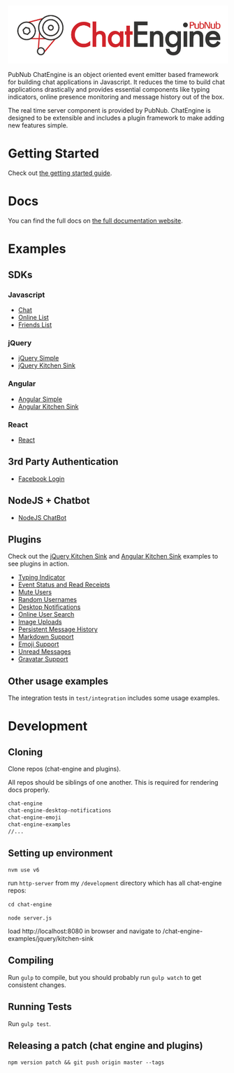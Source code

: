 ![](logo.png)

PubNub ChatEngine is an object oriented event emitter based framework for building chat applications in Javascript. It reduces the time to build chat applications drastically and provides essential components like typing indicators, online presence monitoring and message history out of the box.

The real time server component is provided by PubNub. ChatEngine is designed to be extensible and includes a plugin framework to make adding new features simple.

# Getting Started

Check out [the getting started guide](https://github.com/pubnub/chat-engine-tutorial).

#   Docs

You can find the full docs on [the full documentation website](https://chat-engine-docs.surge.sh/docs/).

# Examples

## SDKs

### Javascript

* [Chat](https://github.com/pubnub/chat-engine-examples/blob/master/javascript/chat.html)
* [Online List](https://github.com/pubnub/chat-engine-examples/blob/master/javascript/online-list.html)
* [Friends List](https://github.com/pubnub/chat-engine-examples/blob/master/javascript/friends-list.html)

### jQuery

* [jQuery Simple](https://github.com/pubnub/chat-engine-examples/tree/master/jquery/simple)
* [jQuery Kitchen Sink](https://github.com/pubnub/chat-engine-examples/tree/master/jquery/kitchen-sink)

### Angular

* [Angular Simple](https://github.com/pubnub/chat-engine-examples/tree/master/angular/simple)
* [Angular Kitchen Sink](https://github.com/pubnub/chat-engine-examples/tree/master/angular/flowtron)

### React

* [React](https://github.com/pubnub/chat-engine-examples/tree/master/react)

## 3rd Party Authentication

* [Facebook Login](https://github.com/pubnub/chat-engine-examples/blob/master/javascript/facebook-login.html)

## NodeJS + Chatbot

* [NodeJS ChatBot](https://github.com/pubnub/chat-engine-examples/blob/master/nodejs/bot.js)

## Plugins

Check out the [jQuery Kitchen Sink](https://github.com/pubnub/chat-engine-examples/tree/master/jquery/kitchen-sink) and [Angular Kitchen Sink](https://github.com/pubnub/chat-engine-examples/tree/master/angular/flowtron) examples to see plugins in action.

- [Typing Indicator](https://github.com/pubnub/chat-engine-typing-indicator)
- [Event Status and Read Receipts](https://github.com/pubnub/chat-engine-event-status)
- [Mute Users](https://github.com/pubnub/chat-engine-muter)
- [Random Usernames](https://github.com/pubnub/chat-engine-random-username)
- [Desktop Notifications](https://github.com/pubnub/chat-engine-desktop-notifications)
- [Online User Search](https://github.com/pubnub/chat-engine-online-user-search)
- [Image Uploads](https://github.com/pubnub/chat-engine-uploadcare)
- [Persistent Message History](https://github.com/pubnub/chat-engine-history)
- [Markdown Support](https://github.com/pubnub/chat-engine-markdown)
- [Emoji Support](https://github.com/pubnub/chat-engine-emoji)
- [Unread Messages](https://github.com/pubnub/chat-engine-unread-messages)
- [Gravatar Support](https://github.com/pubnub/chat-engine-gravatar)

## Other usage examples

The integration tests in ```test/integration``` includes some usage examples.

# Development

## Cloning

Clone repos (chat-engine and plugins).

All repos should be siblings of one another. This is required for rendering docs
properly.

```
chat-engine
chat-engine-desktop-notifications
chat-engine-emoji
chat-engine-examples
//...
```

## Setting up environment

```
nvm use v6
```

run ```http-server``` from my ```/development``` directory which has all chat-engine repos:


```cd chat-engine```

```node server.js```

load http://localhost:8080 in browser and navigate to /chat-engine-examples/jquery/kitchen-sink

## Compiling

Run ```gulp``` to compile, but you should probably run ```gulp watch``` to get consistent changes.

## Running Tests

Run ```gulp test```.

## Releasing a patch (chat engine and plugins)

```
npm version patch && git push origin master --tags
```
